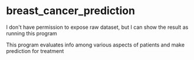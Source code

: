 # breast_cancer_prediction

I don't have permission to expose raw dataset, but I can show the result as running this program

This program evaluates info among various aspects of patients and make prediction for treatment
